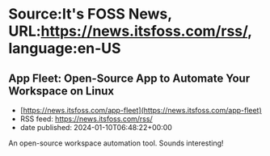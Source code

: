 # Source:It's FOSS News, URL:https://news.itsfoss.com/rss/, language:en-US

## App Fleet: Open-Source App to Automate Your Workspace on Linux
 - [https://news.itsfoss.com/app-fleet](https://news.itsfoss.com/app-fleet)
 - RSS feed: https://news.itsfoss.com/rss/
 - date published: 2024-01-10T06:48:22+00:00

An open-source workspace automation tool. Sounds interesting!

